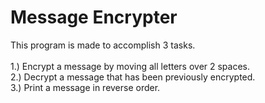 # Message Encrypter
This program is made to accomplish 3 tasks.<br><br>
1.) Encrypt a message by moving all letters over 2 spaces.<br>
2.) Decrypt a message that has been previously encrypted.<br>
3.) Print a message in reverse order.
